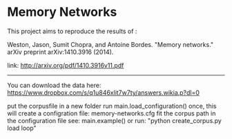 # Memory Networks

This project aims to reproduce the results of :

Weston, Jason, Sumit Chopra, and Antoine Bordes. "Memory networks." arXiv preprint arXiv:1410.3916 (2014).

link: http://arxiv.org/pdf/1410.3916v11.pdf

---

You can download the data here: https://www.dropbox.com/s/q1u846xlit7w7ty/answers.wikia.p?dl=0

put the corpusfile in a new folder
run main.load_configuration() once, this will create a configration file: memory-networks.cfg
fit the corpus path in the configuration file
see: main.example()
or run: "python create_corpus.py load loop"
